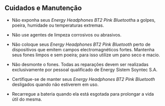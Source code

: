 ## Cuidados e Manutenção 
- Não exponha seus *Energy Headphones BT2 Pink Bluetooth*a a golpes, poeira, humidade ou temperaturas extremas. 
- Não use agentes de limpeza corrosivos ou abrasivos. 

- Não coloque seus *Energy Headphones BT2 Pink Bluetooth* perto de dispositivos que emitem campos electromagnéticos fortes. Mantenha seus fones limpos e sem poeira; para isso utilize um pano seco e macio.
- Não desmonte o fones. Todas as reparações devem ser realizadas exclusivamente por pessoal qualificado de Energy Sistem Soyntec S.A. 
- Certifique-se de manter seus *Energy Headphones BT2 Pink Bluetooth* desligados quando não estiverem em uso. 
- Recarregue a bateria quando ela está esgotada para prolongar a vida útil do mesma.
